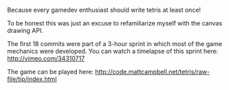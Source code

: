 Because every gamedev enthusiast should write tetris at least once!

To be honest this was just an excuse to refamiliarize myself with the canvas drawing API.

The first 18 commits were part of a 3-hour sprint in which most of the game mechanics were developed. You can watch a timelapse of this sprint here: http://vimeo.com/34310717

The game can be played here: http://code.mattcampbell.net/tetris/raw-file/tip/index.html
